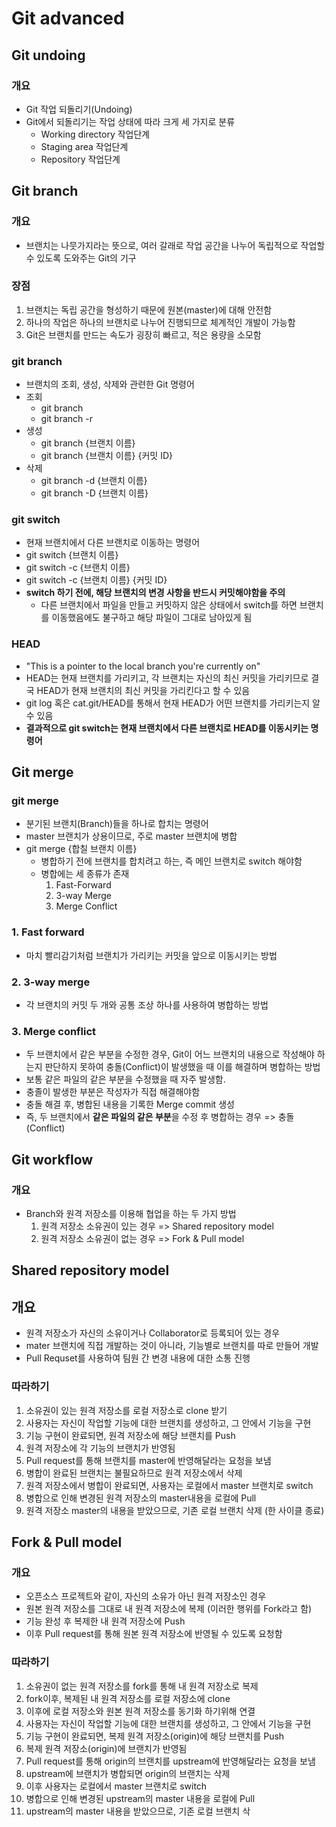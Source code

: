 # Git advanced

## Git undoing
### 개요
- Git 작업 되돌리기(Undoing)
- Git에서 되돌리기는 작업 상태에 따라 크게 세 가지로 분류
  - Working directory 작업단계
  - Staging area 작업단계
  - Repository 작업단계

## Git branch
### 개요
- 브랜치는 나뭇가지라는 뜻으로, 여러 갈래로 작업 공간을 나누어 독립적으로 작업할 수 있도록 도와주는 Git의 기구

### 장점
1. 브랜치는 독립 공간을 형성하기 때문에 원본(master)에 대해 안전함
2. 하나의 작업은 하나의 브랜치로 나누어 진행되므로 체계적인 개발이 가능함
3. Git은 브랜치를 만드는 속도가 굉장히 빠르고, 적은 용량을 소모함

### git branch
- 브랜치의 조회, 생성, 삭제와 관련한 Git 명령어
- 조회
  - git branch
  - git branch -r
- 생성
  - git branch {브랜치 이름}
  - git branch {브랜치 이름} {커밋 ID}
- 삭제
  - git branch -d {브랜치 이름}
  - git branch -D {브랜치 이름}

### git switch
- 현재 브랜치에서 다른 브랜치로 이동하는 명령어
- git switch {브랜치 이름}
- git switch -c {브랜치 이름}
- git switch -c {브랜치 이름} {커밋 ID}
- **switch 하기 전에, 해당 브랜치의 변경 사항을 반드시 커밋해야함을 주의**
  - 다른 브랜치에서 파일을 만들고 커밋하지 않은 상태에서 switch를 하면 브랜치를 이동했음에도 불구하고 해당 파일이 그대로 남아있게 됨

### HEAD
- "This is a pointer to the local branch you're currently on"
- HEAD는 현재 브랜치를 가리키고, 각 브랜치는 자신의 최신 커밋을 가리키므로 결국 HEAD가 현재 브랜치의 최신 커밋을 가리킨다고 할 수 있음
- git log 혹은 cat.git/HEAD를 통해서 현재 HEAD가 어떤 브랜치를 가리키는지 알 수 있음
- **결과적으로 git switch는 현재 브랜치에서 다른 브랜치로 HEAD를 이동시키는 명령어**

## Git merge
### git merge
- 분기된 브랜치(Branch)들을 하나로 합치는 명령어
- master 브랜치가 상용이므로, 주로 master 브랜치에 병합
- git merge {합칠 브랜치 이름}
  - 병합하기 전에 브랜치를 합치려고 하는, 즉 메인 브랜치로 switch 해야함
  - 병합에는 세 종류가 존재
    1. Fast-Forward
    2. 3-way Merge
    3. Merge Conflict

### 1. Fast forward
- 마치 빨리감기처럼 브랜치가 가리키는 커밋을 앞으로 이동시키는 방법

### 2. 3-way merge
- 각 브랜치의 커밋 두 개와 공통 조상 하나를 사용하여 병합하는 방법

### 3. Merge conflict
- 두 브랜치에서 같은 부분을 수정한 경우, Git이 어느 브랜치의 내용으로 작성해야 하는지 판단하지 못하여 충돌(Conflict)이 발생했을 때 이를 해결하며 병합하는 방법
- 보통 같은 파일의 같은 부분을 수정했을 때 자주 발생함.
- 충졸이 발생한 부분은 작성자가 직접 해결해야함
- 충돌 해결 후, 병합된 내용을 기록한 Merge commit 생성
- 즉, 두 브랜치에서 **같은 파일의 같은 부분**을 수정 후 병합하는 경우 => 충돌(Conflict)

## Git workflow
### 개요
- Branch와 원격 저장소를 이용해 협업을 하는 두 가지 방법
  1. 원격 저장소 소유권이 있는 경우 => Shared repository model
  2. 원격 저장소 소유권이 없는 경우 => Fork & Pull model 

## Shared repository model
## 개요
- 원격 저장소가 자신의 소유이거나 Collaborator로 등록되어 있는 경우
- mater 브랜치에 직접 개발하는 것이 아니라, 기능별로 브랜치를 따로 만들어 개발
- Pull Requset를 사용하여 팀원 간 변경 내용에 대한 소통 진행

### 따라하기
1. 소유권이 있는 원격 저장소를 로컬 저장소로 clone 받기
2. 사용자는 자신이 작업할 기능에 대한 브랜치를 생성하고, 그 안에서 기능을 구현
3. 기능 구현이 완료되면, 원격 저장소에 해당 브랜치를 Push
4. 원격 저장소에 각 기능의 브랜치가 반영됨
5. Pull request를 통해 브랜치를 master에 반영해달라는 요청을 보냄
6. 병합이 완료된 브랜치는 불필요하므로 원격 저장소에서 삭제
7. 원격 저장소에서 병합이 완료되면, 사용자는 로컬에서 master 브랜치로 switch
8. 병합으로 인해 변경된 원격 저장소의 master내용을 로컬에 Pull
9. 원격 저장소 master의 내용을 받았으므로, 기존 로컬 브랜치 삭제 (한 사이클 종료)

## Fork & Pull model
### 개요
- 오픈소스 프로젝트와 같이, 자신의 소유가 아닌 원격 저장소인 경우
- 원본 원격 저장소를 그대로 내 원격 저장소에 복제 (이러한 행위를 Fork라고 함)
- 기능 완성 후 복제한 내 원격 저장소에 Push
- 이후 Pull request를 통해 원본 원격 저장소에 반영될 수 있도록 요청함

### 따라하기
1. 소유권이 없는 원격 저장소를 fork를 통해 내 원격 저장소로 복제
2. fork이후, 복제된 내 원격 저장소를 로컬 저장소에 clone
3. 이후에 로컬 저장소와 원본 원격 저장소를 동기화 하기위해 연결
4. 사용자는 자신이 작업할 기능에 대한 브랜치를 생성하고, 그 안에서 기능을 구현
5. 기능 구현이 완료되면, 복제 원격 저장소(origin)에 해당 브랜치를 Push
6. 복제 원격 저장소(origin)에 브랜치가 반영됨
7. Pull request를 통해 origin의 브랜치를 upstream에 반영해달라는 요청을 보냄
8. upstream에 브랜치가 병합되면 origin의 브랜치는 삭제
9. 이후 사용자는 로컬에서 master 브랜치로 switch
10. 병합으로 인해 변경된 upstream의 master 내용을 로컬에 Pull
11. upstream의 master 내용을 받았으므로, 기존 로컬 브랜치 삭